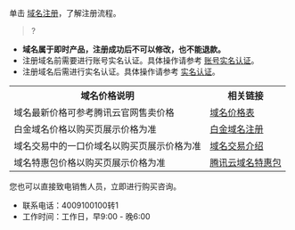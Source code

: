 单击 [域名注册](https://cloud.tencent.com/document/product/242/9595)，了解注册流程。
>?
- **域名属于即时产品，注册成功后不可以修改，也不能退款。**
- 注册域名前需要进行账号实名认证。具体操作请参考 [账号实名认证](https://cloud.tencent.com/document/product/378/3629)。
- 注册域名后需进行实名认证。具体操作请参考 [实名认证](https://cloud.tencent.com/document/product/242/6707)。

<table>
<tr>
<th>域名价格说明</th>
<th>相关链接</th>
</tr>
<tr>

<td>域名最新价格可参考腾讯云官网售卖价格</td>
<td><a href="https://buy.cloud.tencent.com/domain?price=1">域名价格表</a></td>
</tr>
<tr>
<td>白金域名价格以购买页展示价格为准</td>
<td><a href="https://cloud.tencent.com/document/product/242/48588">白金域名注册</a></td>
</tr>
<tr>
<td>域名交易中的一口价域名以购买页展示价格为准</td>
<td><a href="https://cloud.tencent.com/document/product/242/56095">域名交易介绍</a></td>
</tr>
<tr>
<td>域名特惠包价格以购买页展示价格为准</td>
<td><a href="https://cloud.tencent.com/document/product/242/54413">腾讯云域名特惠包</a></td>
</tr>
</table>

您也可以直接致电销售人员，立即进行购买咨询。

- 联系电话：4009100100转1    
- 工作时间：工作日，早9:00 - 晚6:00


